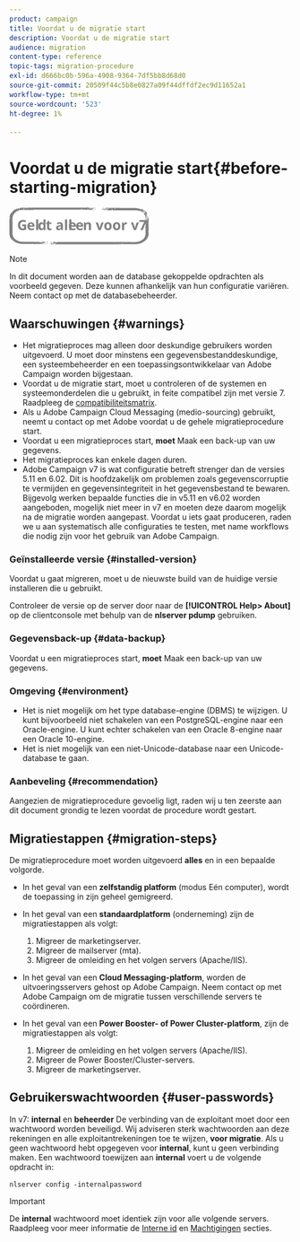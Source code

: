```yaml
---
product: campaign
title: Voordat u de migratie start
description: Voordat u de migratie start
audience: migration
content-type: reference
topic-tags: migration-procedure
exl-id: d666bc0b-596a-4908-9364-7df5bb8d68d0
source-git-commit: 20509f44c5b8e0827a09f44dffdf2ec9d11652a1
workflow-type: tm+mt
source-wordcount: '523'
ht-degree: 1%

---
```


# Voordat u de migratie start{#before-starting-migration}

![](../../assets/v7-only.svg)

>[!NOTE]
>
>In dit document worden aan de database gekoppelde opdrachten als voorbeeld gegeven. Deze kunnen afhankelijk van hun configuratie variëren. Neem contact op met de databasebeheerder.

## Waarschuwingen {#warnings}

* Het migratieproces mag alleen door deskundige gebruikers worden uitgevoerd. U moet door minstens een gegevensbestanddeskundige, een systeembeheerder en een toepassingsontwikkelaar van Adobe Campaign worden bijgestaan.
* Voordat u de migratie start, moet u controleren of de systemen en systeemonderdelen die u gebruikt, in feite compatibel zijn met versie 7. Raadpleeg de [compatibiliteitsmatrix](../../rn/using/compatibility-matrix.md).
* Als u Adobe Campaign Cloud Messaging (medio-sourcing) gebruikt, neemt u contact op met Adobe voordat u de gehele migratieprocedure start.
* Voordat u een migratieproces start, **moet** Maak een back-up van uw gegevens.
* Het migratieproces kan enkele dagen duren.
* Adobe Campaign v7 is wat configuratie betreft strenger dan de versies 5.11 en 6.02. Dit is hoofdzakelijk om problemen zoals gegevenscorruptie te vermijden en gegevensintegriteit in het gegevensbestand te bewaren. Bijgevolg werken bepaalde functies die in v5.11 en v6.02 worden aangeboden, mogelijk niet meer in v7 en moeten deze daarom mogelijk na de migratie worden aangepast. Voordat u iets gaat produceren, raden we u aan systematisch alle configuraties te testen, met name workflows die nodig zijn voor het gebruik van Adobe Campaign.

### Geïnstalleerde versie {#installed-version}

Voordat u gaat migreren, moet u de nieuwste build van de huidige versie installeren die u gebruikt.

Controleer de versie op de server door naar de **[!UICONTROL Help> About]** op de clientconsole met behulp van de **nlserver pdump** gebruiken.

### Gegevensback-up {#data-backup}

Voordat u een migratieproces start, **moet** Maak een back-up van uw gegevens.

### Omgeving {#environment}

* Het is niet mogelijk om het type database-engine (DBMS) te wijzigen. U kunt bijvoorbeeld niet schakelen van een PostgreSQL-engine naar een Oracle-engine. U kunt echter schakelen van een Oracle 8-engine naar een Oracle 10-engine.
* Het is niet mogelijk van een niet-Unicode-database naar een Unicode-database te gaan.

### Aanbeveling {#recommendation}

Aangezien de migratieprocedure gevoelig ligt, raden wij u ten zeerste aan dit document grondig te lezen voordat de procedure wordt gestart.

## Migratiestappen {#migration-steps}

De migratieprocedure moet worden uitgevoerd **alles** en in een bepaalde volgorde.

* In het geval van een **zelfstandig platform** (modus Eén computer), wordt de toepassing in zijn geheel gemigreerd.
* In het geval van een **standaardplatform** (onderneming) zijn de migratiestappen als volgt:

   1. Migreer de marketingserver.
   1. Migreer de mailserver (mta).
   1. Migreer de omleiding en het volgen servers (Apache/IIS).

* In het geval van een **Cloud Messaging-platform**, worden de uitvoeringsservers gehost op Adobe Campaign. Neem contact op met Adobe Campaign om de migratie tussen verschillende servers te coördineren.
* In het geval van een **Power Booster- of Power Cluster-platform**, zijn de migratiestappen als volgt:

   1. Migreer de omleiding en het volgen servers (Apache/IIS).
   1. Migreer de Power Booster/Cluster-servers.
   1. Migreer de marketingserver.

## Gebruikerswachtwoorden {#user-passwords}

In v7: **internal** en **beheerder** De verbinding van de exploitant moet door een wachtwoord worden beveiligd. Wij adviseren sterk wachtwoorden aan deze rekeningen en alle exploitantrekeningen toe te wijzen, **voor migratie**. Als u geen wachtwoord hebt opgegeven voor **internal**, kunt u geen verbinding maken. Een wachtwoord toewijzen aan **internal** voert u de volgende opdracht in:

```
nlserver config -internalpassword
```

>[!IMPORTANT]
>
>De **internal** wachtwoord moet identiek zijn voor alle volgende servers. Raadpleeg voor meer informatie de [Interne id](../../installation/using/configuring-campaign-server.md#internal-identifier) en [Machtigingen](../../platform/using/access-management.md) secties.
